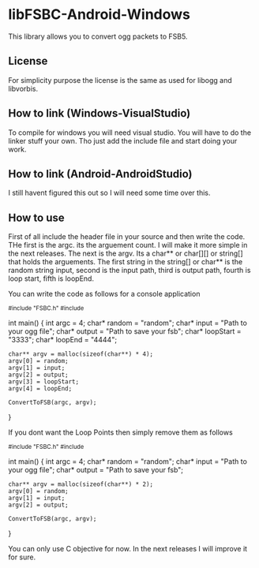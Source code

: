 # libFSBC-Android-Windows
This library allows you to convert ogg packets to FSB5.

## License
For simplicity purpose the license is the same as used for libogg and libvorbis.

## How to link (Windows-VisualStudio)
To compile for windows you will need visual studio.
You will have to do the linker stuff your own.
Tho just add the include file and start doing your work.

## How to link (Android-AndroidStudio)
I still havent figured this out so I will need some time over this.

## How to use
First of all include the header file in your source and then write the code.
THe first is the argc.
its the arguement count.
I will make it more simple in the next releases.
The next is the argv.
Its a char** or char[][] or string[] that holds the arguements.
The first string in the string[] or char** is the random string input, second is the input path, third is output path, fourth is loop start, fifth is loopEnd.

You can write the code as follows for a console application

<sup>#include "FSBC.h"
#include <string>

int main()
{
	int argc = 4;
	char* random = "random";
	char* input = "Path to your ogg file";
	char* output = "Path to save your fsb";
	char* loopStart = "3333";
	char* loopEnd = "4444";

	char** argv = malloc(sizeof(char**) * 4);
	argv[0] = random;
	argv[1] = input;
	argv[2] = output;
	argv[3] = loopStart;
	argv[4] = loopEnd;

	ConvertToFSB(argc, argv);
}</sup>

If you dont want the Loop Points then simply remove them as follows

<sup>#include "FSBC.h"
#include <string>

int main()
{
	int argc = 4;
	char* random = "random";
	char* input = "Path to your ogg file";
	char* output = "Path to save your fsb";

	char** argv = malloc(sizeof(char**) * 2);
	argv[0] = random;
	argv[1] = input;
	argv[2] = output;

	ConvertToFSB(argc, argv);
}</sup>

You can only use C objective for now.
In the next releases I will improve it for sure.
